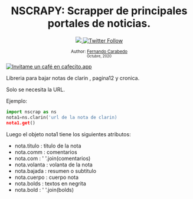 <div align="center">
  <h1> NSCRAPY: Scrapper de principales portales de noticias.</h1>
  <a class="header-badge" target="_blank" href="https://www.linkedin.com/in/carabedo/">
  <img src="https://img.shields.io/badge/style--5eba00.svg?label=LinkedIn&logo=linkedin&style=social">
  </a>
  <a class="header-badge" target="_blank" href="https://twitter.com/muydipalma">
  <img alt="Twitter Follow" src="https://img.shields.io/twitter/follow/muydipalma?style=social">
  </a>

<sub>Author:
<a href="https://www.linkedin.com/in/carabedo/" target="_blank">Fernando Carabedo</a><br>
<small> Octubre, 2020</small>
</sub>



</div>
</div>

<div>

[![Invitame un café en cafecito.app](https://cdn.cafecito.app/imgs/buttons/button_2.svg)](https://cafecito.app/carabedo)

</div>

Libreria para bajar notas de clarin , pagina12 y cronica.

Solo se necesita la URL.

Ejemplo:

```python
import nscrap as ns
nota1=ns.clarin('url de la nota de clarin)
nota1.get()
```

Luego el objeto nota1 tiene los siguientes atributos:


* nota.titulo : titulo de la nota
* nota.comm : comentarios
* nota.com : ' '.join(comentarios)
* nota.volanta : volanta de la nota
* nota.bajada : resumen o subtitulo
* nota.cuerpo : cuerpo nota
* nota.bolds : textos en negrita
* nota.bold : ' '.join(bolds)
